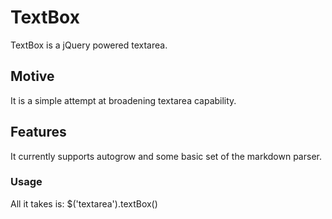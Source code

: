 # TextBox

TextBox is a jQuery powered textarea.

## Motive ##
It is a simple attempt at broadening textarea capability.

## Features ##
It currently supports autogrow and some basic set of the markdown parser.

### Usage ###
All it takes is:
$('textarea').textBox()
